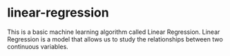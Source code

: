 # linear-regression
This is a basic machine learning algorithm called Linear Regression. Linear Regression is a model that allows us to study the relationships between two continuous variables.  
